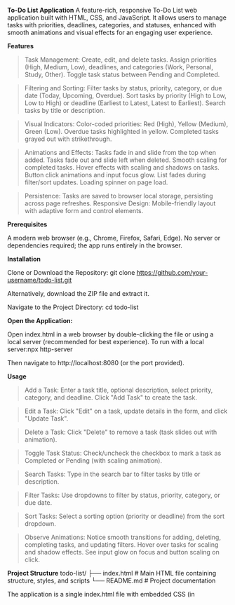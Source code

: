 **To-Do List Application**
A feature-rich, responsive To-Do List web application built with HTML, CSS, and JavaScript. It allows users to manage tasks with priorities, deadlines, categories, and statuses, enhanced with smooth animations and visual effects for an engaging user experience.

**Features**

>Task Management:
Create, edit, and delete tasks.
Assign priorities (High, Medium, Low), deadlines, and categories (Work, Personal, Study, Other).
Toggle task status between Pending and Completed.


>Filtering and Sorting:
Filter tasks by status, priority, category, or due date (Today, Upcoming, Overdue).
Sort tasks by priority (High to Low, Low to High) or deadline (Earliest to Latest, Latest to Earliest).
Search tasks by title or description.


>Visual Indicators:
Color-coded priorities: Red (High), Yellow (Medium), Green (Low).
Overdue tasks highlighted in yellow.
Completed tasks grayed out with strikethrough.


>Animations and Effects:
Tasks fade in and slide from the top when added.
Tasks fade out and slide left when deleted.
Smooth scaling for completed tasks.
Hover effects with scaling and shadows on tasks.
Button click animations and input focus glow.
List fades during filter/sort updates.
Loading spinner on page load.


>Persistence: Tasks are saved to browser local storage, persisting across page refreshes.
Responsive Design: Mobile-friendly layout with adaptive form and control elements.

**Prerequisites**

A modern web browser (e.g., Chrome, Firefox, Safari, Edge).
No server or dependencies required; the app runs entirely in the browser.

**Installation**

Clone or Download the Repository:
git clone https://github.com/your-username/todo-list.git

Alternatively, download the ZIP file and extract it.

Navigate to the Project Directory:
cd todo-list


**Open the Application:**

Open index.html in a web browser by double-clicking the file or using a local server (recommended for best experience).
To run with a local server:npx http-server

Then navigate to http://localhost:8080 (or the port provided).



**Usage**

>Add a Task:
Enter a task title, optional description, select priority, category, and deadline.
Click "Add Task" to create the task.


>Edit a Task:
Click "Edit" on a task, update details in the form, and click "Update Task".


>Delete a Task:
Click "Delete" to remove a task (task slides out with animation).


>Toggle Task Status:
Check/uncheck the checkbox to mark a task as Completed or Pending (with scaling animation).


>Search Tasks:
Type in the search bar to filter tasks by title or description.


>Filter Tasks:
Use dropdowns to filter by status, priority, category, or due date.


>Sort Tasks:
Select a sorting option (priority or deadline) from the sort dropdown.


>Observe Animations:
Notice smooth transitions for adding, deleting, completing tasks, and updating filters.
Hover over tasks for scaling and shadow effects.
See input glow on focus and button scaling on click.



**Project Structure**
todo-list/
├── index.html    # Main HTML file containing structure, styles, and scripts
└── README.md     # Project documentation


The application is a single index.html file with embedded CSS (in <style>) and JavaScript (in <script>).
No external dependencies or build tools are required.

**Technologies Used**

>HTML5: For the structure of the application.
>CSS3: For styling, responsive design, and animations (keyframes, transitions).
>JavaScript: For task management logic, local storage, and animation triggers.
>Local Storage: For persisting tasks across sessions.

Screenshots
To be added: Include screenshots of the app showing the task list, form, filters, and animations.
Future Enhancements

Add notifications or reminders for tasks nearing deadlines.
Implement drag-and-drop to reorder tasks.
Add a progress bar for task completion based on deadlines.
Support task notes or attachments.
Export/import tasks as JSON.

Contributing
Contributions are welcome! To contribute:

Fork the repository.
Create a new branch (git checkout -b feature/your-feature).
Make your changes and commit (git commit -m "Add your feature").
Push to the branch (git push origin feature/your-feature).
Open a Pull Request.


Inspired by common task management tools and modern web design practices.
Built as a demonstration of HTML, CSS, and JavaScript capabilities with animations.


Last Updated: May 15, 2025
